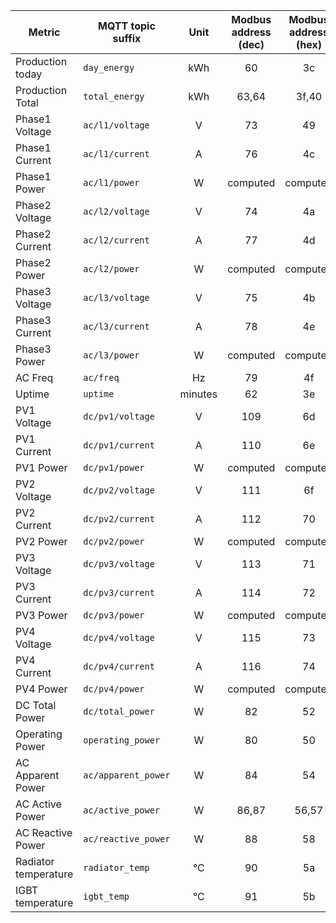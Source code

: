 |Metric|MQTT topic suffix|Unit|Modbus address (dec)| Modbus address (hex)|Data type|Scale factor|
|---|---|:-:|:-:|:-:|:-:|:-:|
|Production today|`day_energy`|kWh|60|3c|U_WORD|0.1|
|Production Total|`total_energy`|kWh|63,64|3f,40|U_DWORD (LW,HW)|0.1|
|Phase1 Voltage|`ac/l1/voltage`|V|73|49|U_WORD|0.1|
|Phase1 Current|`ac/l1/current`|A|76|4c|U_WORD|0.1|
|Phase1 Power|`ac/l1/power`|W|computed|computed|n/a|1|
|Phase2 Voltage|`ac/l2/voltage`|V|74|4a|U_WORD|0.1|
|Phase2 Current|`ac/l2/current`|A|77|4d|U_WORD|0.1|
|Phase2 Power|`ac/l2/power`|W|computed|computed|n/a|1|
|Phase3 Voltage|`ac/l3/voltage`|V|75|4b|U_WORD|0.1|
|Phase3 Current|`ac/l3/current`|A|78|4e|U_WORD|0.1|
|Phase3 Power|`ac/l3/power`|W|computed|computed|n/a|1|
|AC Freq|`ac/freq`|Hz|79|4f|U_WORD|0.01|
|Uptime|`uptime`|minutes|62|3e|U_WORD|1|
|PV1 Voltage|`dc/pv1/voltage`|V|109|6d|U_WORD|0.1|
|PV1 Current|`dc/pv1/current`|A|110|6e|U_WORD|0.1|
|PV1 Power|`dc/pv1/power`|W|computed|computed|n/a|1|
|PV2 Voltage|`dc/pv2/voltage`|V|111|6f|U_WORD|0.1|
|PV2 Current|`dc/pv2/current`|A|112|70|U_WORD|0.1|
|PV2 Power|`dc/pv2/power`|W|computed|computed|n/a|1|
|PV3 Voltage|`dc/pv3/voltage`|V|113|71|U_WORD|0.1|
|PV3 Current|`dc/pv3/current`|A|114|72|U_WORD|0.1|
|PV3 Power|`dc/pv3/power`|W|computed|computed|n/a|1|
|PV4 Voltage|`dc/pv4/voltage`|V|115|73|U_WORD|0.1|
|PV4 Current|`dc/pv4/current`|A|116|74|U_WORD|0.1|
|PV4 Power|`dc/pv4/power`|W|computed|computed|n/a|1|
|DC Total Power|`dc/total_power`|W|82|52|U_WORD|0.1|
|Operating Power|`operating_power`|W|80|50|U_WORD|0.1|
|AC Apparent Power|`ac/apparent_power`|W|84|54|U_WORD|0.1|
|AC Active Power|`ac/active_power`|W|86,87|56,57|U_DWORD (LW,HW)|0.1|
|AC Reactive Power|`ac/reactive_power`|W|88|58|U_WORD|0.1|
|Radiator temperature|`radiator_temp`|°C|90|5a|U_WORD|0.1|
|IGBT temperature|`igbt_temp`|°C|91|5b|U_WORD|0.1|
